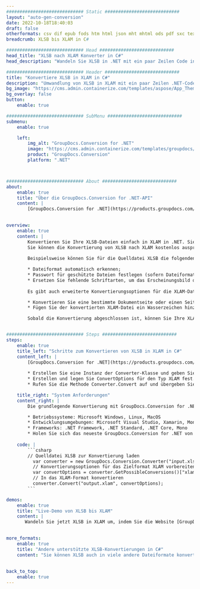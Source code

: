 ```yaml
---
############################# Static ############################
layout: "auto-gen-conversion"
date: 2022-10-18T18:40:03
draft: false
otherformats: csv dif epub fods htm html json mht mhtml ods pdf sxc tex tsv xlam xls xlsb xlsm xlsx xlt xltm xltx xml xps
breadcrumb: XLSB bis XLAM in C#

############################# Head ############################
head_title: "XLSB nach XLAM Konverter in C#"
head_description: "Wandeln Sie XLSB in .NET mit ein paar Zeilen Code in XLAM um. Verwenden Sie die GroupDocs Document Conversion API, um über 160 Dateiformate zu konvertieren."

############################# Header ############################
title: "Konvertiere XLSB in XLAM in C#"
description: "Umwandlung von XLSB in XLAM mit ein paar Zeilen .NET-Code"
bg_image: "https://cms.admin.containerize.com/templates/aspose/App_Themes/V3/images/bg/header1.png"
bg_overlay: false
button:
    enable: true

############################# SubMenu ############################
submenu:
    enable: true

    left:
        img_alt: "GroupDocs.Conversion for .NET"
        image: "https://cms.admin.containerize.com/templates/groupdocs/images/product-logos/90x90-noborder/groupdocs-conversion-net.png"
        product: "GroupDocs.Conversion"
        platform: ".NET"



############################# About ############################
about:
    enable: true
    title: "Über die GroupDocs.Conversion for .NET-API"
    content: |
        [GroupDocs.Conversion for .NET](https://products.groupdocs.com/conversion/net/) kann verwendet werden, um Microsoft Word, Excel, PowerPoint, PDF, Visio und andere Formate zu konvertieren. GroupDocs.Conversion ist eine eigenständige API, die sich für Backend- und interne Systeme eignet, bei denen eine hohe Leistung erforderlich ist. Es ist unabhängig von Software wie Microsoft oder Open Office.
    

overview:
    enable: true
    content: |
        Konvertieren Sie Ihre XLSB-Dateien einfach in XLAM in .NET. Sie können nur ein paar C#-Codezeilen auf jeder Plattform Ihrer Wahl verwenden, z. B. Windows, Linux, macOS.
        Sie können die Konvertierung von XLSB nach XLAM kostenlos ausprobieren und die Qualität der Konvertierungsergebnisse bewerten. Neben einfachen Dateikonvertierungsszenarien können Sie erweiterte Optionen zum Laden der Quelldatei XLSB und zum Speichern des Ausgabeergebnisses XLAM ausprobieren. 
        
        Beispielsweise können Sie für die Quelldatei XLSB die folgenden Ladeoptionen verwenden:

        * Dateiformat automatisch erkennen;
        * Passwort für geschützte Dateien festlegen (sofern Dateiformat dies unterstützt);
        * Ersetzen Sie fehlende Schriftarten, um das Erscheinungsbild des Dokuments beizubehalten.
        
        Es gibt auch erweiterte Konvertierungsoptionen für die XLAM-Datei:

        * Konvertieren Sie eine bestimmte Dokumentseite oder einen Seitenbereich;
        * Fügen Sie der konvertierten XLAM-Datei ein Wasserzeichen hinzu und vieles mehr.

        Sobald die Konvertierung abgeschlossen ist, können Sie Ihre XLAM-Datei im lokalen Dateipfad oder auf einem Speicher von Drittanbietern wie FTP, Amazon S3, Google Drive, Dropbox usw. speichern. Bitte beachten Sie, dass Sie XLSB in XLAM muss keine zusätzliche Software installiert werden - wie MS Office, Open Office, Adobe Acrobat Reader etc.


############################# Steps ############################
steps:
    enable: true
    title_left: "Schritte zum Konvertieren von XLSB in XLAM in C#"
    content_left: |
        [GroupDocs.Conversion for .NET](https://products.groupdocs.com/conversion/net/) erleichtert Entwicklern das Konvertieren einer XLSB-Datei in XLAM mit wenigen Codezeilen.
        
        * Erstellen Sie eine Instanz der Converter-Klasse und geben Sie die Datei XLSB mit dem vollständigen Pfad an
        * Erstellen und legen Sie ConvertOptions für den Typ XLAM fest.
        * Rufen Sie die Methode Converter.Convert auf und übergeben Sie den vollständigen Pfad und das Format (XLAM) als Parameter

    title_right: "System Anforderungen"
    content_right: |
        Die grundlegende Konvertierung mit GroupDocs.Conversion for .NET kann in nur wenigen einfachen Schritten durchgeführt werden. Unsere APIs werden auf allen wichtigen Plattformen und Betriebssystemen unterstützt. Stellen Sie vor dem Ausführen des folgenden Codes sicher, dass die folgenden Voraussetzungen auf Ihrem System installiert sind.

        * Betriebssysteme: Microsoft Windows, Linux, MacOS
        * Entwicklungsumgebungen: Microsoft Visual Studio, Xamarin, MonoDevelop
        * Frameworks: .NET Framework, .NET Standard, .NET Core, Mono
        * Holen Sie sich das neueste GroupDocs.Conversion for .NET von [Nuget](https://www.nuget.org/packages/groupdocs.conversion)
         
    code: |
        ```csharp    
        // Quelldatei XLSB zur Konvertierung laden
          var converter = new GroupDocs.Conversion.Converter("input.xlsb");
          // Konvertierungsoptionen für das Zielformat XLAM vorbereiten
          var convertOptions = converter.GetPossibleConversions()["xlam"].ConvertOptions;
          // In das XLAM-Format konvertieren
          converter.Convert("output.xlam", convertOptions);
        ```

demos:
    enable: true
    title: "Live-Demo von XLSB bis XLAM"
    content: |
       Wandeln Sie jetzt XLSB in XLAM um, indem Sie die Website [GroupDocs.Conversion App](https://products.groupdocs.app/conversion/family) besuchen. Die Online-Demo hat die folgenden Vorteile
          

more_formats:
    enable: true
    title: "Andere unterstützte XLSB-Konvertierungen in C#"
    content: "Sie können XLSB auch in viele andere Dateiformate konvertieren. Bitte sehen Sie sich die Liste unten an."
       
       
back_to_top:
    enable: true
---
```

